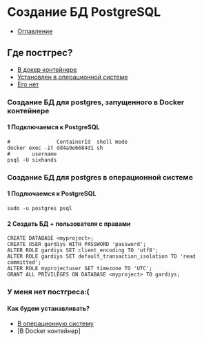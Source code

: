 # Создание БД PostgreSQL
+ [Оглавление](../README.md)
## Где постгрес?
+ [В докер контейнере](#postgres-docker)
+ [Установлен в операционной системе](#postgres-native)
+ [Его нет](#no-postgres)

### <a name="postgres-docker">Создание БД для postgres, запущенного в Docker контейнере</a>
#### 1 Подключаемся к PostgreSQL
```shell
#               ContainerId  shell mode
docker exec -it dd4a9e6684d1 sh
#       username
psql -U sixhands
```
### <a name="postgres-native">Создание БД для postgres в операционной системе</a>
#### 1 Подлючаемся к PostgreSQL
```shell
sudo -u postgres psql
```
#### 2 Создать БД + пользователя с правами
```postgres-psql
CREATE DATABASE <myproject>;
CREATE USER gardiys WITH PASSWORD 'password';
ALTER ROLE gardiys SET client_encoding TO 'utf8';
ALTER ROLE gardiys SET default_transaction_isolation TO 'read committed';
ALTER ROLE myprojectuser SET timezone TO 'UTC';
GRANT ALL PRIVILEGES ON DATABASE <myproject> TO gardiys;
```

### <a name="no-postgres">У меня нет постгреса:(</a>
#### Как будем устанавливать?
+ [В операционную систему](install_postgres_os.md)
+ [В Docker контейнер]
